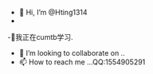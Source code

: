 - 👋 Hi, I’m @Hting1314
-
-🌱我正在cumtb学习.
- 💞️ I’m looking to collaborate on ..
- 📫 How to reach me ...QQ:1554905291

<!---
Hting1314/Hting1314 is a ✨ special ✨ repository because its `README.md` (this file) appears on your GitHub profile.
You can click the Preview link to take a look at your changes.
--->
